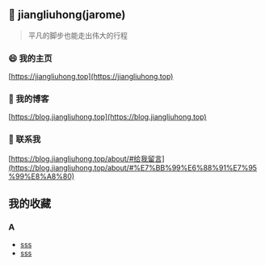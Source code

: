 ## 👋 jiangliuhong(jarome) 

> 平凡的脚步也能走出伟大的行程

### 😄 我的主页

[https://jiangliuhong.top](https://jiangliuhong.top)

### 🤔 我的博客

[https://blog.jiangliuhong.top](https://blog.jiangliuhong.top)

### 💬 联系我

[https://blog.jiangliuhong.top/about/#给我留言](https://blog.jiangliuhong.top/about/#%E7%BB%99%E6%88%91%E7%95%99%E8%A8%80)

<!--
**jiangliuhong/jiangliuhong** is a ✨ _special_ ✨ repository because its `README.md` (this file) appears on your GitHub profile.

Here are some ideas to get you started:

- 🔭 I’m currently working on ...
- 🌱 I’m currently learning ...
- 👯 I’m looking to collaborate on ...
- 🤔 I’m looking for help with ...
- 💬 Ask me about ...
- 📫 How to reach me: ...
- 😄 Pronouns: ...
- ⚡ Fun fact: ...
-->

## 我的收藏

### A 

- [sss](http://xx)
- [sss](http://xx)
